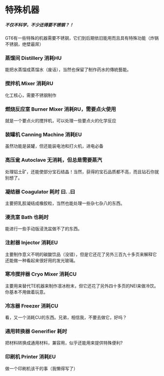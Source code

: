 # 特殊机器

##### 不仅~~不~~科学，不少还得要不锈钢？！

GT6有一些特殊的机器需要不锈钢，它们到后期依旧能用而且具有特殊功能（炸锅不锈钢，绝壁最屌）

### 蒸馏间 Distillery 消耗HU

能把水蒸馏成蒸馏水（废话），当然也保留了制作药水的傳統藝能。

### 搅拌机 Mixer 消耗RU

化工核心，需要不锈钢制作

### 燃烧反应室 Burner Mixer 消耗RU，需要点火使用

就是一个要点火的搅拌机，可以处理一些要点火的化学反应

### 装罐机 Canning Machine 消耗EU

虽然功能是装罐，但还能装电池和打火机，进电必备

### 高压瓮 Autoclave 无消耗，但总是需要蒸汽

处理铝土矿，还能使部分宝石结晶！当然，获得的宝石品质都不高，而且钻石你就别想了。

### 凝结器 Coagulator 耗时 曰. .曰

主要把乳胶凝结成橡胶粒，当然也能处理一些杂七杂八的东西。

### 浸洗室 Bath 也耗时

能进行一些手动版浸洗盆做不了的东西。

### 注射器 Injector 消耗EU

主要制作意义不明的碳酸饮品（没错），但是它还花了另外三百九十多页来解释它还能做一种看起来很好用的发光玻璃。

### 寒冷搅拌器 Cryo Mixer 消耗CU

主要用来替代TE机器来制作凛冰粉末，但它还花了另外四十多页的NEI来做冷饮。你基本不用做着玩意。

### 冷冻器 Freezer 消耗CU

看，又一个消耗CU的东西。兄弟，相信我，不要去做它，好吗？

### 通用转换器 Generifier 耗时

把材料转换成通用材料，兼容用，似乎还能用来提供特殊便利?

### 印刷机 Printer 消耗EU

做一个印刷机该干的事（我懒得写了）


